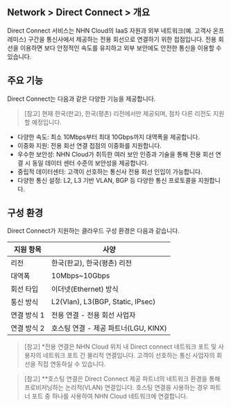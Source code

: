 ## Network > Direct Connect > 개요

Direct Connect 서비스는 NHN Cloud의 IaaS 자원과 외부 네트워크(예. 고객사 온프레미스) 구간을 통신사에서 제공하는 전용 회선으로 연결하기 위한 접점입니다. 전용 회선을 이용하면 보다 안정적인 속도를 유지하고 외부 보안에도 안전한 통신을 이용할 수 있습니다.

## 주요 기능
Direct Connect는 다음과 같은 다양한 기능을 제공합니다.
> [참고] 현재 한국(판교), 한국(평촌) 리전에서만 제공되며, 점차 다른 리전도 지원할 예정입니다.
* 다양한 속도: 최소 10Mbps부터 최대 10Gbps까지 대역폭을 제공합니다.
* 이중화 지원: 전용 회선 연결 접점의 이중화를 지원합니다.
* 우수한 보안성: NHN Cloud가 취득한 여러 보안 인증과 기술을 통해 전용 회선 연결 시 동일 데이터 센터 수준의 보안성을 제공합니다.
* 중립적 데이터센터: 고객이 선호하는 통신사 전용 회선 인입이 가능합니다.
* 다양한 통신 설정: L2, L3 기반 VLAN, BGP 등 다양한 통신 프로토콜을 지원합니다.

## 구성 환경 
Direct Connect가 지원하는 클라우드 구성 환경은 다음과 같습니다.

| 지원 항목 | 사양 |
| --- | --- |
| 리전 | 한국(판교), 한국(평촌) 리전 |
| 대역폭 | 10Mbps~10Gbps |
| 회선 타입 | 이더넷(Ethernet) 방식 |
| 통신 방식 | L2(Vlan), L3(BGP, Static, IPsec) |
| 연결 방식 1 | 전용 연결 - 전용 회선 사업자 |
| 연결 방식 2 | 호스팅 연결 - 제공 파트너(LGU, KINX) |

> [참고] *전용 연결은 NHN Cloud 위치 내 Direct connect 네트워크 포트 및 사용자의 네트워크 포트 간 물리적 연결입니다. 고객이 선호하는 통신 사업자의 회선을 직접 연동하실 수 있습니다.

> [참고] **호스팅 연결은 Direct Connect 제공 파트너의 네트워크 환경을 통해 프로비저닝하는 논리적(VLAN) 연결입니다. 호스팅 연결을 사용하는 경우 파트너 포트 중 하나를 사용하여 NHN Cloud 네트워크에 연결합니다.